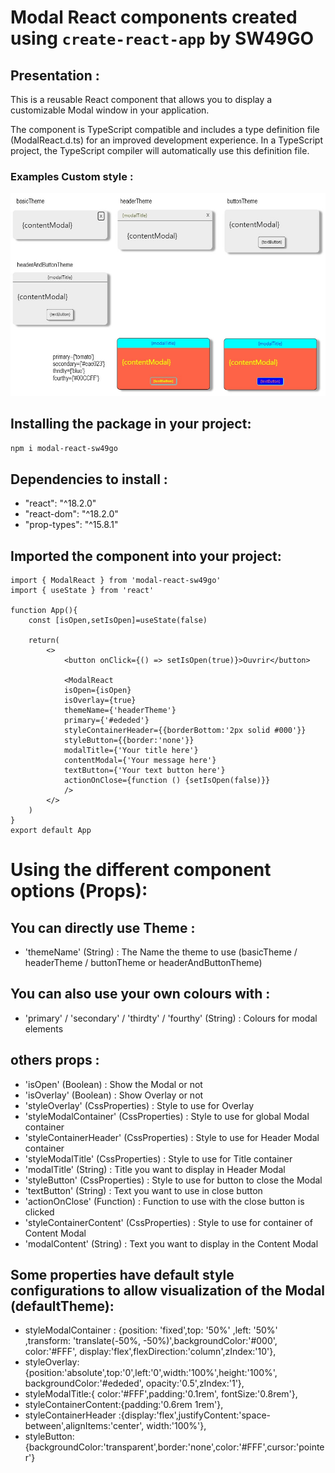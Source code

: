 # Modal React components created using `create-react-app` by SW49GO

## Presentation :
This is a reusable React component that allows you to display a customizable Modal window in your application.

The component is TypeScript compatible and includes a type definition file (ModalReact.d.ts) for an improved development experience. In a TypeScript project, the TypeScript compiler will automatically use this definition file.

### Examples Custom style :
<img src="https://raw.githubusercontent.com/SW49GO/React-modal/master/public/assets/image.jpg" alt="modal default"/>

## Installing the package in your project:
```bash
npm i modal-react-sw49go
```

## Dependencies to install :
- "react": "^18.2.0"
- "react-dom": "^18.2.0"
- "prop-types": "^15.8.1"

## Imported the component into your project:
```
import { ModalReact } from 'modal-react-sw49go'
import { useState } from 'react'

function App(){
    const [isOpen,setIsOpen]=useState(false)
    
    return(
        <>
            <button onClick={() => setIsOpen(true)}>Ouvrir</button>

            <ModalReact 
            isOpen={isOpen}
            isOverlay={true}
            themeName={'headerTheme'}
            primary={'#ededed'}
            styleContainerHeader={{borderBottom:'2px solid #000'}}
            styleButton={{border:'none'}}
            modalTitle={'Your title here'}
            contentModal={'Your message here'}
            textButton={'Your text button here'}
            actionOnClose={function () {setIsOpen(false)}}
            />
        </>
    )
}
export default App

```

# Using the different component options (Props):

## You can directly use Theme :
- 'themeName'  (String) : The Name the theme to use (basicTheme / headerTheme / buttonTheme or headerAndButtonTheme)

## You can also use your own colours with :
- 'primary' / 'secondary' / 'thirdty' / 'fourthy' (String) : Colours for modal elements

## others props :
- 'isOpen' (Boolean) : Show the Modal or not
- 'isOverlay'  (Boolean) : Show Overlay or not
- 'styleOverlay'  (CssProperties) : Style to use for Overlay
- 'styleModalContainer'  (CssProperties) : Style to use for global Modal container 
- 'styleContainerHeader'  (CssProperties) : Style to use for Header Modal container
- 'styleModalTitle' (CssProperties) : Style to use for Title container
- 'modalTitle'  (String) : Title you want to display in Header Modal
- 'styleButton'  (CssProperties) : Style to use for button to close the Modal
- 'textButton'  (String) : Text you want to use in close button
- 'actionOnClose'  (Function) : Function to use with the close button is clicked
- 'styleContainerContent'  (CssProperties) : Style to use for container of Content Modal
- 'modalContent'   (String) : Text you want to display in the Content Modal


## Some properties have default style configurations to allow visualization of the Modal (defaultTheme):

- styleModalContainer : {position: 'fixed',top: '50%' ,left: '50%' ,transform: 'translate(-50%, -50%)',backgroundColor:'#000', color:'#FFF', display:'flex',flexDirection:'column',zIndex:'10'},
- styleOverlay:{position:'absolute',top:'0',left:'0',width:'100%',height:'100%', backgroundColor:'#ededed', opacity:'0.5',zIndex:'1'},
- styleModalTitle:{ color:'#FFF',padding:'0.1rem', fontSize:'0.8rem'},
- styleContainerContent:{padding:'0.6rem 1rem'},
- styleContainerHeader :{display:'flex',justifyContent:'space-between',alignItems:'center', width:'100%'},
- styleButton:{backgroundColor:'transparent',border:'none',color:'#FFF',cursor:'pointer'}



